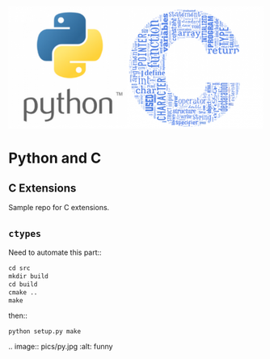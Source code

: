 ![](pics/header.png)

# Python and C

## C Extensions

Sample repo for C extensions.

## `ctypes`

Need to automate this part::

 	cd src
	mkdir build
	cd build
	cmake ..
	make

then::

	python setup.py make

.. image:: pics/py.jpg
	:alt: funny

